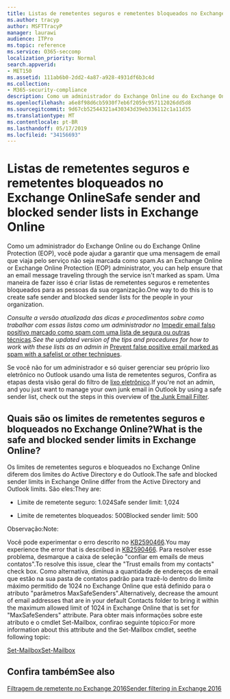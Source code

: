 ```yaml
---
title: Listas de remetentes seguros e remetentes bloqueados no Exchange Online
ms.author: tracyp
author: MSFTTracyP
manager: laurawi
audience: ITPro
ms.topic: reference
ms.service: O365-seccomp
localization_priority: Normal
search.appverid:
- MET150
ms.assetid: 111ab6b0-2dd2-4a87-a928-4931df6b3c4d
ms.collection:
- M365-security-compliance
description: Como um administrador do Exchange Online ou do Exchange Online Protection (EOP), você pode ajudar a garantir que uma mensagem de email que viaja pelo serviço não seja marcada como spam. Uma maneira de fazer isso é criar listas de remetentes seguros e remetentes bloqueados para as pessoas da sua organização.
ms.openlocfilehash: a6e8f98d6cb5930f7eb6f2059c957112026dd5d8
ms.sourcegitcommit: 9d67cb52544321a430343d39eb336112c1a11d35
ms.translationtype: MT
ms.contentlocale: pt-BR
ms.lasthandoff: 05/17/2019
ms.locfileid: "34156693"
---
```

# <a name="safe-sender-and-blocked-sender-lists-in-exchange-online"></a><span data-ttu-id="34489-104">Listas de remetentes seguros e remetentes bloqueados no Exchange Online</span><span class="sxs-lookup"><span data-stu-id="34489-104">Safe sender and blocked sender lists in Exchange Online</span></span>

<span data-ttu-id="34489-105">Como um administrador do Exchange Online ou do Exchange Online Protection (EOP), você pode ajudar a garantir que uma mensagem de email que viaja pelo serviço não seja marcada como spam.</span><span class="sxs-lookup"><span data-stu-id="34489-105">As an Exchange Online or Exchange Online Protection (EOP) administrator, you can help ensure that an email message traveling through the service isn't marked as spam.</span></span> <span data-ttu-id="34489-106">Uma maneira de fazer isso é criar listas de remetentes seguros e remetentes bloqueados para as pessoas da sua organização.</span><span class="sxs-lookup"><span data-stu-id="34489-106">One way to do this is to create safe sender and blocked sender lists for the people in your organization.</span></span> 
  
 <span data-ttu-id="34489-107">*Consulte a versão atualizada das dicas e procedimentos sobre como trabalhar com essas listas como um administrador no* [Impedir email falso positivo marcado como spam com uma lista de segura ou outras técnicas](https://go.microsoft.com/fwlink/p/?LinkID=534224).</span><span class="sxs-lookup"><span data-stu-id="34489-107">*See the updated version of the tips and procedures for how to work with these lists as an admin in* [Prevent false positive email marked as spam with a safelist or other techniques](https://go.microsoft.com/fwlink/p/?LinkID=534224).</span></span> 
  
<span data-ttu-id="34489-108">Se você não for um administrador e só quiser gerenciar seu próprio lixo eletrônico no Outlook usando uma lista de remetentes seguros, Confira as etapas desta visão geral do filtro de [lixo eletrônico](https://go.microsoft.com/fwlink/?LinkId=817222).</span><span class="sxs-lookup"><span data-stu-id="34489-108">If you're not an admin, and you just want to manage your own junk email in Outlook by using a safe sender list, check out the steps in this overview of [the Junk Email Filter](https://go.microsoft.com/fwlink/?LinkId=817222).</span></span> 
  
## <a name="what-is-the-safe-and-blocked-sender-limits-in-exchange-online"></a><span data-ttu-id="34489-109">Quais são os limites de remetentes seguros e bloqueados no Exchange Online?</span><span class="sxs-lookup"><span data-stu-id="34489-109">What is the safe and blocked sender limits in Exchange Online?</span></span>

<span data-ttu-id="34489-110">Os limites de remetentes seguros e bloqueados no Exchange Online diferem dos limites do Active Directory e do Outlook.</span><span class="sxs-lookup"><span data-stu-id="34489-110">The safe and blocked sender limits in Exchange Online differ from the Active Directory and Outlook limits.</span></span> <span data-ttu-id="34489-111">São eles:</span><span class="sxs-lookup"><span data-stu-id="34489-111">They are:</span></span>
  
- <span data-ttu-id="34489-112">Limite de remetente seguro: 1.024</span><span class="sxs-lookup"><span data-stu-id="34489-112">Safe sender limit: 1,024</span></span>
    
- <span data-ttu-id="34489-113">Limite de remetentes bloqueados: 500</span><span class="sxs-lookup"><span data-stu-id="34489-113">Blocked sender limit: 500</span></span>
    
<span data-ttu-id="34489-114">Observação:</span><span class="sxs-lookup"><span data-stu-id="34489-114">Note:</span></span>
  
<span data-ttu-id="34489-115">Você pode experimentar o erro descrito no [KB2590466](https://support.microsoft.com/help/2590466/you-receive-the-error-junk-e-mail-validation-error-in-outlook-web-app).</span><span class="sxs-lookup"><span data-stu-id="34489-115">You may experience the error that is described in [KB2590466](https://support.microsoft.com/help/2590466/you-receive-the-error-junk-e-mail-validation-error-in-outlook-web-app).</span></span> <span data-ttu-id="34489-116">Para resolver esse problema, desmarque a caixa de seleção "confiar em emails de meus contatos".</span><span class="sxs-lookup"><span data-stu-id="34489-116">To resolve this issue, clear the "Trust emails from my contacts" check box.</span></span> <span data-ttu-id="34489-117">Como alternativa, diminua a quantidade de endereços de email que estão na sua pasta de contatos padrão para trazê-lo dentro do limite máximo permitido de 1024 no Exchange Online que está definido para o atributo "parâmetros MaxSafeSenders".</span><span class="sxs-lookup"><span data-stu-id="34489-117">Alternatively, decrease the amount of email addresses that are in your default Contacts folder to bring it within the maximum allowed limit of 1024 in Exchange Online that is set for "MaxSafeSenders" attribute.</span></span> <span data-ttu-id="34489-118">Para obter mais informações sobre este atributo e o cmdlet Set-Mailbox, confirao seguinte tópico:</span><span class="sxs-lookup"><span data-stu-id="34489-118">For more information about this attribute and the Set-Mailbox cmdlet, seethe following topic:</span></span>
  
[<span data-ttu-id="34489-119">Set-Mailbox</span><span class="sxs-lookup"><span data-stu-id="34489-119">Set-Mailbox</span></span>](https://docs.microsoft.com/powershell/module/exchange/mailboxes/Set-Mailbox)
  
## <a name="see-also"></a><span data-ttu-id="34489-120">Confira também</span><span class="sxs-lookup"><span data-stu-id="34489-120">See also</span></span>

[<span data-ttu-id="34489-121">Filtragem de remetente no Exchange 2016</span><span class="sxs-lookup"><span data-stu-id="34489-121">Sender filtering in Exchange 2016</span></span>](http://technet.microsoft.com/library/b833f864-ff10-46a0-a653-28fb9ba30896.aspx)

